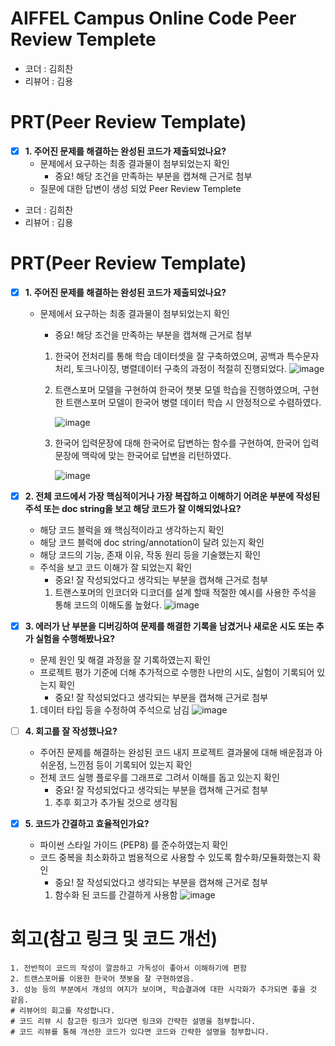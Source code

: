# AIFFEL Campus Online Code Peer Review Templete
- 코더 : 김희찬
- 리뷰어 : 김용


# PRT(Peer Review Template)
- [X]  **1. 주어진 문제를 해결하는 완성된 코드가 제출되었나요?**
    - 문제에서 요구하는 최종 결과물이 첨부되었는지 확인
        - 중요! 해당 조건을 만족하는 부분을 캡쳐해 근거로 첨부
    - 질문에 대한 답변이 생성 되었 Peer Review Templete
- 코더 : 김희찬
- 리뷰어 : 김용


# PRT(Peer Review Template)
- [X]  **1. 주어진 문제를 해결하는 완성된 코드가 제출되었나요?**
    - 문제에서 요구하는 최종 결과물이 첨부되었는지 확인
        - 중요! 해당 조건을 만족하는 부분을 캡쳐해 근거로 첨부
            
        1. 한국어 전처리를 통해 학습 데이터셋을 잘 구축하였으며, 공백과 특수문자 처리, 토크나이징, 병렬데이터 구축의 과정이 적절히 진행되었다.
             ![image](https://github.com/user-attachments/assets/6186631f-286a-4ba5-9b57-2e885961fbc9)

           
        2. 트랜스포머 모델을 구현하여 한국어 챗봇 모델 학습을 진행하였으며,	구현한 트랜스포머 모델이 한국어 병렬 데이터 학습 시 안정적으로 수렴하였다.
            
              ![image](https://github.com/user-attachments/assets/6b767776-ba5a-4ffc-b212-5dd08e723768)

 
        4. 한국어 입력문장에 대해 한국어로 답변하는 함수를 구현하여, 한국어 입력문장에 맥락에 맞는 한국어로 답변을 리턴하였다.
            
            ![image](https://github.com/user-attachments/assets/27ba81aa-172a-4809-8fa2-0a6ddc17823e)

    
- [X]  **2. 전체 코드에서 가장 핵심적이거나 가장 복잡하고 이해하기 어려운 부분에 작성된 
주석 또는 doc string을 보고 해당 코드가 잘 이해되었나요?**
    - 해당 코드 블럭을 왜 핵심적이라고 생각하는지 확인
    - 해당 코드 블럭에 doc string/annotation이 달려 있는지 확인
    - 해당 코드의 기능, 존재 이유, 작동 원리 등을 기술했는지 확인
    - 주석을 보고 코드 이해가 잘 되었는지 확인
        - 중요! 잘 작성되었다고 생각되는 부분을 캡쳐해 근거로 첨부
        1. 트랜스포머의 인코더와 디코더를 설계 할때 적절한 예시를 사용한 주석을 통해 코드의 이해도롤 높혔다. 
            ![image](https://github.com/user-attachments/assets/9494567a-a472-4701-8c7f-d1b217e8b2b0)


        
- [X]  **3. 에러가 난 부분을 디버깅하여 문제를 해결한 기록을 남겼거나
새로운 시도 또는 추가 실험을 수행해봤나요?**
    - 문제 원인 및 해결 과정을 잘 기록하였는지 확인
    - 프로젝트 평가 기준에 더해 추가적으로 수행한 나만의 시도, 
    실험이 기록되어 있는지 확인
        - 중요! 잘 작성되었다고 생각되는 부분을 캡쳐해 근거로 첨부
     1. 데이터 타입 등을 수정하여 주석으로 남김
         ![image](https://github.com/user-attachments/assets/2012efb6-9739-4735-b4b7-5bd1e729a6d1)
   
- [ ]  **4. 회고를 잘 작성했나요?**
    - 주어진 문제를 해결하는 완성된 코드 내지 프로젝트 결과물에 대해
    배운점과 아쉬운점, 느낀점 등이 기록되어 있는지 확인
    - 전체 코드 실행 플로우를 그래프로 그려서 이해를 돕고 있는지 확인
        - 중요! 잘 작성되었다고 생각되는 부분을 캡쳐해 근거로 첨부
        1. 추후 회고가 추가될 것으로 생각됨
           
- [X]  **5. 코드가 간결하고 효율적인가요?**
    - 파이썬 스타일 가이드 (PEP8) 를 준수하였는지 확인
    - 코드 중복을 최소화하고 범용적으로 사용할 수 있도록 함수화/모듈화했는지 확인
        - 중요! 잘 작성되었다고 생각되는 부분을 캡쳐해 근거로 첨부
        1. 함수화 된 코드를 간결하게 사용함
           ![image](https://github.com/user-attachments/assets/ab6a0586-ca98-4ba5-84fa-d7264a0b59e1)


# 회고(참고 링크 및 코드 개선)
```
1. 전반적이 코드의 작성이 깔끔하고 가독성이 좋아서 이해하기에 편함
2. 트랜스포머를 이용한 한국어 챗봇을 잘 구현하였음.
3. 성능 등의 부분에서 개성의 여지가 보이며, 학습결과에 대한 시각화가 추가되면 좋을 것 같음.
# 리뷰어의 회고를 작성합니다.
# 코드 리뷰 시 참고한 링크가 있다면 링크와 간략한 설명을 첨부합니다.
# 코드 리뷰를 통해 개선한 코드가 있다면 코드와 간략한 설명을 첨부합니다.
```

